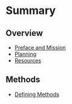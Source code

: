 # Summary

## Overview

* [Preface and Mission](README.md)
* [Planning](planning.md)
* [Resources](resources.md)

## Methods

* [Defining Methods](methods.md)

